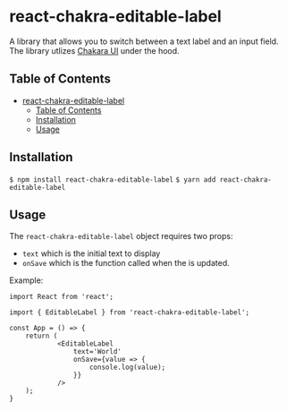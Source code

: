 # react-chakra-editable-label

A library that allows you to switch between a text label and an input field. The library utlizes [Chakara UI](https://chakra-ui.com/docs/components) under the hood.

## Table of Contents

- [react-chakra-editable-label](#react-chakra-editable-label)
  - [Table of Contents](#table-of-contents)
  - [Installation](#installation)
  - [Usage](#usage)

## Installation

`$ npm install react-chakra-editable-label`
`$ yarn add react-chakra-editable-label`

## Usage

The `react-chakra-editable-label` object requires two props:

- `text` which is the initial text to display
- `onSave` which is the function called when the is updated.

Example:

```
import React from 'react';

import { EditableLabel } from 'react-chakra-editable-label';

const App = () => {
    return (
            <EditableLabel
                text='World'
                onSave={value => {
                    console.log(value);
                }}
            />
    );
}
```
